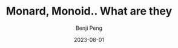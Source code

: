 ---
author: "Benji Peng"
title: "Monard, Monoid.. What are they"
description: "An attempt to explore the intricate interplay among diverse industries, from infrastructure to consumer services"
tags: ["branding", "profile", "fundamentals"]
date: 2023-08-01
thumbnail: https://raw.githubusercontent.com/benjipeng/assets/main/ac/site/card.svg)
---